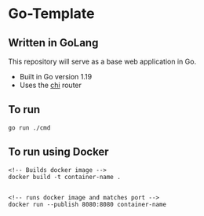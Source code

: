 # Go-Template

## Written in GoLang

This repository will serve as a base web application in Go.

- Built in Go version 1.19
- Uses the [chi](https://github.com/go-chi/chi/v5) router

## To run

```
go run ./cmd
```

## To run using Docker

```
<!-- Builds docker image -->
docker build -t container-name .


<!-- runs docker image and matches port -->
docker run --publish 8080:8080 container-name
```
